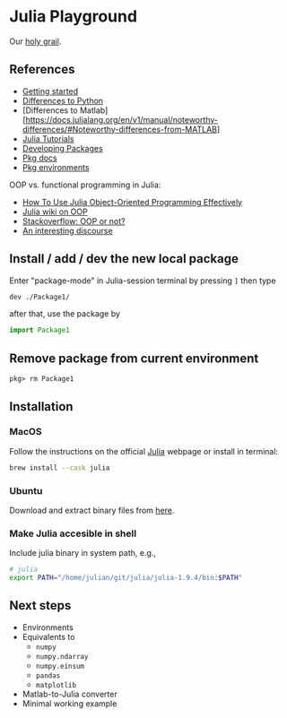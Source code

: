 # Julia Playground

Our [holy grail](https://cheatsheets.quantecon.org).

## References
- [Getting started](https://docs.julialang.org/en/v1/manual/getting-started/)
- [Differences to Python](https://docs.julialang.org/en/v1/manual/noteworthy-differences/#Noteworthy-differences-from-Python)
- [Differences to Matlab][https://docs.julialang.org/en/v1/manual/noteworthy-differences/#Noteworthy-differences-from-MATLAB]
- [Julia Tutorials](https://julialang.org/learning/tutorials/)
- [Developing Packages](https://julialang.org/contribute/developing_package/)
- [Pkg docs](https://pkgdocs.julialang.org/v1/managing-packages/#Adding-unregistered-packages)
- [Pkg environments](https://pkgdocs.julialang.org/v1/environments/)

OOP vs. functional programming in Julia:
- [How To Use Julia Object-Oriented Programming Effectively](https://marketsplash.com/tutorials/julia/julia-object-oriented-programming/)
- [Julia wiki on OOP](https://www.juliawiki.com/wiki/Object_oriented_programming)
- [Stackoverflow: OOP or not?](https://stackoverflow.com/questions/33755737/julia-oop-or-not)
- [An interesting discourse](https://discourse.julialang.org/t/is-julias-way-of-oop-superior-to-c-python-why-julia-doesnt-use-class-based-oop/52058)

## Install / add / dev the new local package

Enter "package-mode" in Julia-session terminal by pressing `]` then type
```bash
dev ./Package1/
```

after that, use the package by

```julia
import Package1
```

## Remove package from current environment

```
pkg> rm Package1
```


## Installation

### MacOS

Follow the instructions on the official [Julia](https://julialang.org/downloads/platform/) webpage or install in terminal:

```bash
brew install --cask julia
```

### Ubuntu
Download and extract binary files from [here](https://julialang.org/downloads/platform/#linux_and_freebsd).

### Make Julia accesible in shell

Include julia binary in system path, e.g., 
```bash
# julia
export PATH="/home/julian/git/julia/julia-1.9.4/bin:$PATH"
```

## Next steps
- Environments
- Equivalents to
    - `numpy`
    - `numpy.ndarray`
    - `numpy.einsum`
    - `pandas`
    - `matplotlib`
- Matlab-to-Julia converter
- Minimal working example